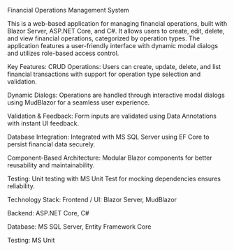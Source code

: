Financial Operations Management System

This is a web-based application for managing financial operations, built with Blazor Server, ASP.NET Core, and C#. It allows users to create, edit, delete, and view financial operations, categorized by operation types. The application features a user-friendly interface with dynamic modal dialogs and utilizes role-based access control.

Key Features:
CRUD Operations: Users can create, update, delete, and list financial transactions with support for operation type selection and validation.

Dynamic Dialogs: Operations are handled through interactive modal dialogs using MudBlazor for a seamless user experience.

Validation & Feedback: Form inputs are validated using Data Annotations with instant UI feedback.

Database Integration: Integrated with MS SQL Server using EF Core to persist financial data securely.

Component-Based Architecture: Modular Blazor components for better reusability and maintainability.

Testing: Unit testing with MS Unit Test for mocking dependencies ensures reliability.

Technology Stack:
Frontend / UI: Blazor Server, MudBlazor

Backend: ASP.NET Core, C#

Database: MS SQL Server, Entity Framework Core

Testing: MS Unit
